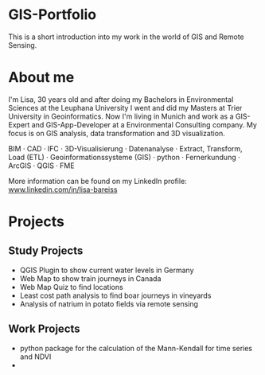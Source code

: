 # GIS-Portfolio

This is a short introduction into my work in the world of GIS and Remote Sensing.

# About me

I'm Lisa, 30 years old and after doing my Bachelors in Environmental Sciences at the Leuphana University I went and did my Masters at Trier University in Geoinformatics. Now I'm living in Munich and work as a GIS-Expert and GIS-App-Developer at a Environmental Consulting company. My focus is on GIS analysis, data transformation and 3D visualization.

BIM · CAD · IFC · 3D-Visualisierung · Datenanalyse · Extract, Transform, Load (ETL) · Geoinformationssysteme (GIS) · python · Fernerkundung · ArcGIS · QGIS · FME

More information can be found on my LinkedIn profile: www.linkedin.com/in/lisa-bareiss

# Projects

## Study Projects

- QGIS Plugin to show current water levels in Germany
- Web Map to show train journeys in Canada
- Web Map Quiz to find locations
- Least cost path analysis to find boar journeys in vineyards
- Analysis of natrium in potato fields via remote sensing

## Work Projects

- python package for the calculation of the Mann-Kendall for time series and NDVI
- 
